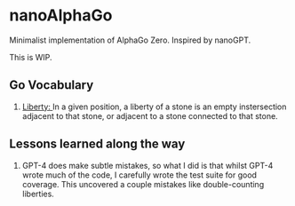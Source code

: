 # nanoAlphaGo
Minimalist implementation of AlphaGo Zero. Inspired by nanoGPT.

This is WIP.

## Go Vocabulary
1. <u> Liberty: </u> In a given position, a liberty of a stone is an empty instersection adjacent to that stone, or adjacent to a stone connected to that stone.

## Lessons learned along the way
1. GPT-4 does make subtle mistakes, so what I did is that whilst GPT-4 wrote
   much of the code, I carefully wrote the test suite for good coverage. This
uncovered a couple mistakes like double-counting liberties.
